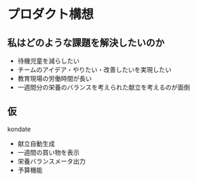 # プロダクト構想

## 私はどのような課題を解決したいのか

- 待機児童を減らしたい
- チームのアイデア・やりたい・改善したいを実現したい
- 教育現場の労働時間が長い
- 一週間分の栄養のバランスを考えられた献立を考えるのが面倒

## 仮

kondate
- 献立自動生成
- 一週間の買い物を表示
- 栄養バランスメータ出力
- 予算機能
